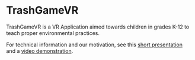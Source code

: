 # TrashGameVR

TrashGameVR is a VR Application aimed towards children in grades K-12 to teach proper environmental practices.

For technical information and our motivation, see this [short presentation](https://docs.google.com/presentation/d/1S1iwikquF35n_3gfDw2Brq9IKt0qzoEgJgSqExCHZCg/edit#slide=id.g1a67d37de71_0_73)
and a [video demonstration](https://drive.google.com/file/d/1i48VJSV8vVHdcXD9o1xy6tTIYa6QlOWz/view?usp=drivesdk).
